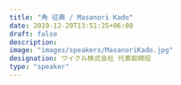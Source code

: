 ```yaml
---
title: "角 征典 / Masanori Kado"
date: 2019-12-29T13:51:25+06:00
draft: false
description:
image: "images/speakers/MasanoriKado.jpg"
designation: ワイクル株式会社 代表取締役
type: "speaker"
---
```

